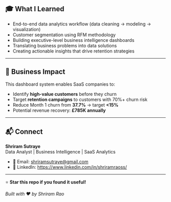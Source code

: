 ## 🎓 What I Learned

- End-to-end data analytics workflow (data cleaning → modeling → visualization)
- Customer segmentation using RFM methodology
- Building executive-level business intelligence dashboards
- Translating business problems into data solutions
- Creating actionable insights that drive retention strategies

---

## 💼 Business Impact

This dashboard system enables SaaS companies to:
- Identify **high-value customers** before they churn
- Target **retention campaigns** to customers with 70%+ churn risk
- Reduce Month 1 churn from **37.7%** → target **<15%**
- Potential revenue recovery: **£785K annually**

---

## 📬 Connect

**Shriram Sutraye**  
Data Analyst | Business Intelligence | SaaS Analytics

- 📧 Email: shriramsutraye@gmail.com
- 💼 LinkedIn: https://www.linkedin.com/in/shriramraoss/

---

⭐ **Star this repo if you found it useful!**

*Built with ❤️ by Shriram Rao*
